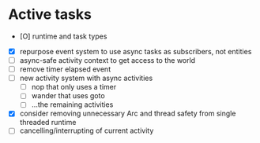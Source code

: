 # Active tasks

* [O] runtime and task types
* [X] repurpose event system to use async tasks as subscribers, not entities
* [ ] async-safe activity context to get access to the world
* [ ] remove timer elapsed event
* [ ] new activity system with async activities
	* [ ] nop that only uses a timer
	* [ ] wander that uses goto
	* [ ] ...the remaining activities
* [X] consider removing unnecessary Arc and thread safety from single threaded runtime
* [ ] cancelling/interrupting of current activity
